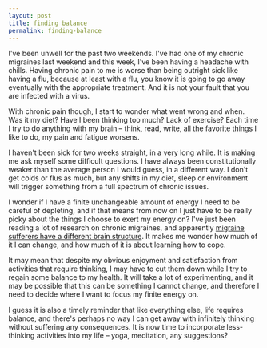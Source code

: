 ```yaml
---
layout: post
title: finding balance
permalink: finding-balance
---
```


I've been unwell for the past two weekends. I've had one of my chronic migraines last weekend and this week, I've been having a headache with chills. Having chronic pain to me is worse than being outright sick like having a flu, because at least with a flu, you know it is going to go away eventually with the appropriate treatment. And it is not your fault that you are infected with a virus. 

With chronic pain though, I start to wonder what went wrong and when. Was it my diet? Have I been thinking too much? Lack of exercise? Each time I try to do anything with my brain – think, read, write, all the favorite things I like to do, my pain and fatigue worsens. 

I haven't been sick for two weeks straight, in a very long while. It is making me ask myself some difficult questions. I have always been constitutionally weaker than the average person I would guess, in a different way. I don't get colds or flus as much, but any shifts in my diet, sleep or environment will trigger something from a full spectrum of chronic issues. 

I wonder if I have a finite unchangeable amount of energy I need to be careful of depleting, and if that means from now on I just have to be really picky about the things I choose to exert my energy on? I've just been reading a lot of research on chronic migraines, and apparently [migraine sufferers have a different brain structure](http://www.uphs.upenn.edu/news/News_Releases/2013/07/willis/). It makes me wonder how much of it I can change, and how much of it is about learning how to cope.

It may mean that despite my obvious enjoyment and satisfaction from activities that require thinking, I may have to cut them down while I try to regain some balance to my health. It will take a lot of experimenting, and it may be possible that this can be something I cannot change, and therefore I need to decide where I want to focus my finite energy on.

I guess it is also a timely reminder that like everything else, life requires balance, and there's perhaps no way I can get away with infinitely thinking without suffering any consequences. It is now time to incorporate less-thinking activities into my life – yoga, meditation, any suggestions?